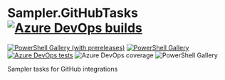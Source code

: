 # Sampler.GitHubTasks [![Azure DevOps builds](https://img.shields.io/azure-devops/build/Synedgy/Sampler.GitHubTasks/7)](https://synedgy.visualstudio.com/Sampler.GitHubTasks/_build?definitionId=7&_a=summary)

[![PowerShell Gallery (with prereleases)](https://img.shields.io/powershellgallery/vpre/Sampler.GitHubTasks?label=Sampler.GitHubTasks%20Preview)](https://www.powershellgallery.com/packages/Sampler.GitHubTasks/)
[![PowerShell Gallery](https://img.shields.io/powershellgallery/v/Sampler.GitHubTasks?label=Sampler.GitHubTasks)](https://www.powershellgallery.com/packages/Sampler.GitHubTasks/)
[![Azure DevOps tests](https://img.shields.io/azure-devops/tests/SynEdgy/Sampler.GitHubTasks/7)](https://synedgy.visualstudio.com/Sampler.GitHubTasks/_test/analytics?definitionId=7&contextType=build)
![Azure DevOps coverage](https://img.shields.io/azure-devops/coverage/Synedgy/Sampler.GitHubTasks/7)
![PowerShell Gallery](https://img.shields.io/powershellgallery/p/Sampler.GitHubTasks)

Sampler tasks for GitHub integrations
